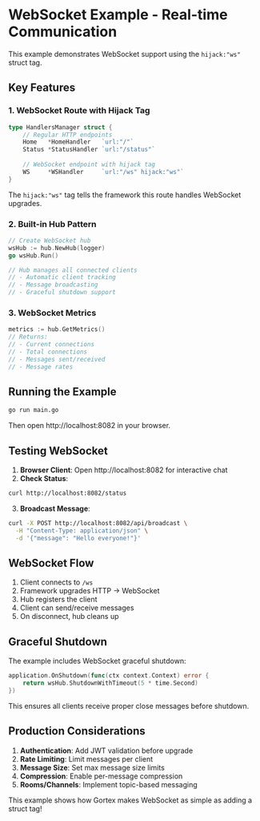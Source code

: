 # WebSocket Example - Real-time Communication

This example demonstrates WebSocket support using the `hijack:"ws"` struct tag.

## Key Features

### 1. WebSocket Route with Hijack Tag
```go
type HandlersManager struct {
    // Regular HTTP endpoints
    Home   *HomeHandler   `url:"/"`
    Status *StatusHandler `url:"/status"`
    
    // WebSocket endpoint with hijack tag
    WS     *WSHandler     `url:"/ws" hijack:"ws"`
}
```

The `hijack:"ws"` tag tells the framework this route handles WebSocket upgrades.

### 2. Built-in Hub Pattern
```go
// Create WebSocket hub
wsHub := hub.NewHub(logger)
go wsHub.Run()

// Hub manages all connected clients
// - Automatic client tracking
// - Message broadcasting
// - Graceful shutdown support
```

### 3. WebSocket Metrics
```go
metrics := hub.GetMetrics()
// Returns:
// - Current connections
// - Total connections  
// - Messages sent/received
// - Message rates
```

## Running the Example

```bash
go run main.go
```

Then open http://localhost:8082 in your browser.

## Testing WebSocket

1. **Browser Client**: Open http://localhost:8082 for interactive chat
2. **Check Status**: 
```bash
curl http://localhost:8082/status
```

3. **Broadcast Message**:
```bash
curl -X POST http://localhost:8082/api/broadcast \
  -H "Content-Type: application/json" \
  -d '{"message": "Hello everyone!"}'
```

## WebSocket Flow

1. Client connects to `/ws`
2. Framework upgrades HTTP → WebSocket
3. Hub registers the client
4. Client can send/receive messages
5. On disconnect, hub cleans up

## Graceful Shutdown

The example includes WebSocket graceful shutdown:
```go
application.OnShutdown(func(ctx context.Context) error {
    return wsHub.ShutdownWithTimeout(5 * time.Second)
})
```

This ensures all clients receive proper close messages before shutdown.

## Production Considerations

1. **Authentication**: Add JWT validation before upgrade
2. **Rate Limiting**: Limit messages per client
3. **Message Size**: Set max message size limits
4. **Compression**: Enable per-message compression
5. **Rooms/Channels**: Implement topic-based messaging

This example shows how Gortex makes WebSocket as simple as adding a struct tag!